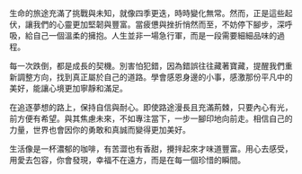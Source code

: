 生命的旅途充滿了挑戰與未知，就像四季更迭，時時變化無常。然而，正是這些起伏，讓我們的心靈更加堅韌與豐富。當疲憊與挫折悄然而至，不妨停下腳步，深呼吸，給自己一個溫柔的擁抱。人生並非一場急行軍，而是一段需要細細品味的過程。

每一次跌倒，都是成長的契機。別害怕犯錯，因為錯誤往往藏著寶藏，提醒我們重新調整方向，找到真正屬於自己的道路。學會感恩身邊的小事，感激那份平凡中的美好，能讓心境更加寧靜和滿足。

在追逐夢想的路上，保持自信與耐心。即使路途漫長且充滿荊棘，只要內心有光，前方便有希望。與其焦慮未來，不如專注當下，一步一腳印地向前走。相信自己的力量，世界也會因你的勇敢和真誠而變得更加美好。

生活像是一杯濃郁的咖啡，有苦澀也有香甜，攪拌起來才味道豐富。用心去感受，用愛去包容，你會發現，幸福不在遠方，而是在每一個珍惜的瞬間。